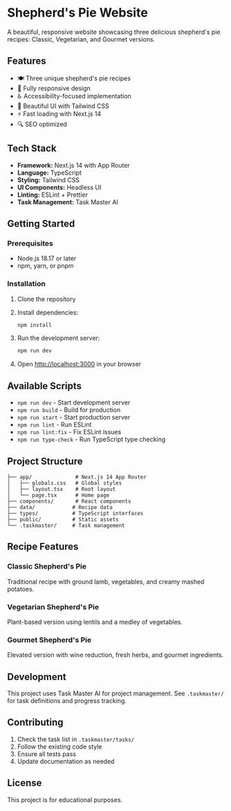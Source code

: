 # Shepherd's Pie Website

A beautiful, responsive website showcasing three delicious shepherd's pie recipes: Classic, Vegetarian, and Gourmet versions.

## Features

- 🍽️ Three unique shepherd's pie recipes
- 📱 Fully responsive design
- ♿ Accessibility-focused implementation
- 🎨 Beautiful UI with Tailwind CSS
- ⚡ Fast loading with Next.js 14
- 🔍 SEO optimized

## Tech Stack

- **Framework:** Next.js 14 with App Router
- **Language:** TypeScript
- **Styling:** Tailwind CSS
- **UI Components:** Headless UI
- **Linting:** ESLint + Prettier
- **Task Management:** Task Master AI

## Getting Started

### Prerequisites

- Node.js 18.17 or later
- npm, yarn, or pnpm

### Installation

1. Clone the repository
2. Install dependencies:
   ```bash
   npm install
   ```

3. Run the development server:
   ```bash
   npm run dev
   ```

4. Open [http://localhost:3000](http://localhost:3000) in your browser

## Available Scripts

- `npm run dev` - Start development server
- `npm run build` - Build for production
- `npm run start` - Start production server
- `npm run lint` - Run ESLint
- `npm run lint:fix` - Fix ESLint issues
- `npm run type-check` - Run TypeScript type checking

## Project Structure

```
├── app/              # Next.js 14 App Router
│   ├── globals.css   # Global styles
│   ├── layout.tsx    # Root layout
│   └── page.tsx      # Home page
├── components/       # React components
├── data/            # Recipe data
├── types/           # TypeScript interfaces
├── public/          # Static assets
└── .taskmaster/     # Task management
```

## Recipe Features

### Classic Shepherd's Pie
Traditional recipe with ground lamb, vegetables, and creamy mashed potatoes.

### Vegetarian Shepherd's Pie
Plant-based version using lentils and a medley of vegetables.

### Gourmet Shepherd's Pie
Elevated version with wine reduction, fresh herbs, and gourmet ingredients.

## Development

This project uses Task Master AI for project management. See `.taskmaster/` for task definitions and progress tracking.

## Contributing

1. Check the task list in `.taskmaster/tasks/`
2. Follow the existing code style
3. Ensure all tests pass
4. Update documentation as needed

## License

This project is for educational purposes. 